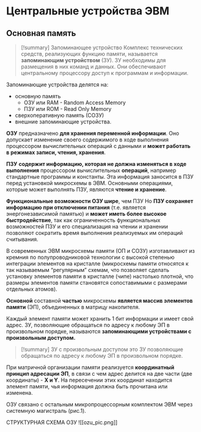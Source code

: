 # Центральные устройства ЭВМ
## Основная память
> [!summary] Запоминающее устройство
> Комплекс технических средств, реализующих функцию памяти, называется **запоминающим устройством** (ЗУ). ЗУ необходимы для размещения в них команд и данных. Они обеспечивают центральному процессору доступ к программам и информации.

Запоминающие устройства делятся на:
- основную память
	- ОЗУ или RAM - Random Access Memory
	- ПЗУ или ROM - Read Only Memory
- сверхоперативную память (СОЗУ)
- внешние запоминающие устройства.

**ОЗУ** предназначено **для хранения переменной информации**. Оно допускает изменение своего содержимого в ходе выполнения процессором вычислительных операций с данными и **может работать в режимах записи, чтения, хранения**.

**ПЗУ** **содержит информацию, которая не должна изменяться в ходе выполнения** процессором вычислительных **операций**, например стандартные программы и константы. Эта информация заносится в ПЗУ перед установкой микросхемы в ЭВМ. Основными операциями, которые может выполнять ПЗУ, являются **чтение и хранение**.

**Функциональные возможности ОЗУ шире**, чем ПЗУ Но **ПЗУ сохраняет информацию при отключении питания** (т.е. является энергонезависимой памятью) и **может иметь более высокое быстродействие**, так как ограниченность функциональных возможностей ПЗУ и его специализация на чтении и хранении позволяют сократить время выполнения реализуемых им операций считывания.

В современных ЭВМ микросхемы памяти (ОП и СОЗУ) изготавливают из кремния по полупроводниковой технологии с высокой степенью интеграции элементов на кристалле (микросхемы памяти относятся к так называемым “регулярным” схемам, что позволяет сделать установку элементов памяти в кристалле (чипе) настолько плотной, что размеры элементов памяти становятся сопоставимыми с размерами отдельных атомов).

**Основной** составной **частью** микросхемы **является массив элементов памяти** (ЭП), объединенных в матрицу накопителя.

Каждый элемент памяти может хранить 1 бит информации и имеет свой адрес. ЗУ, позволяющие обращаться по адресу к любому ЭП в произвольном порядке, называются **запоминающими устройствами с произвольным доступом.**

> [!summary] ЗУ с произвольным доступом
> это ЗУ позволяющие обращаться по адресу к любому ЭП в произвольном порядке.

При матричной организации памяти реализуется **координатный принцип адресации ЭП**, в связи с чем адрес делится на две части (две координаты) - **Х и Y**. На пересечении этих координат находится элемент памяти, чья информация должна быть прочитана или изменена.

ОЗУ связано с остальным микропроцессорным комплектом ЭВМ через системную магистраль (рис.1).

СТРУКТУРНАЯ СХЕМА ОЗУ
![[ozu_pic.png]]
